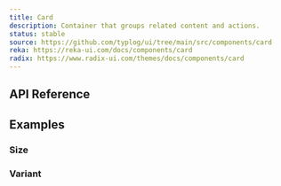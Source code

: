 ```yaml
---
title: Card
description: Container that groups related content and actions.
status: stable
source: https://github.com/typlog/ui/tree/main/src/components/card
reka: https://reka-ui.com/docs/components/card
radix: https://www.radix-ui.com/themes/docs/components/card
---
```


<Example name="card/Overview.vue" />

## API Reference

<PropsTable name="Card" />

## Examples

### Size

<Example name="card/Size.vue" />

### Variant

<Example name="card/Variant.vue" />
